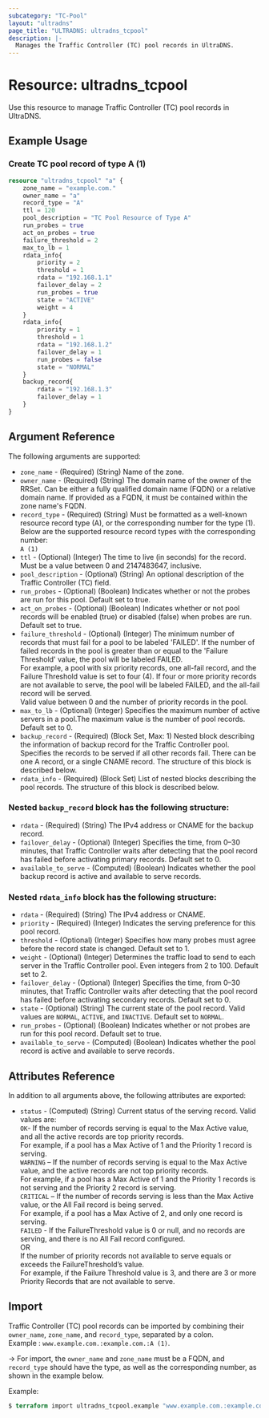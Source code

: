 ```yaml
---
subcategory: "TC-Pool"
layout: "ultradns"
page_title: "ULTRADNS: ultradns_tcpool"
description: |-
  Manages the Traffic Controller (TC) pool records in UltraDNS.
---
```


# Resource: ultradns_tcpool

Use this resource to manage Traffic Controller (TC) pool records in UltraDNS.

## Example Usage

### Create TC pool record of type A (1)

```terraform
resource "ultradns_tcpool" "a" {
    zone_name = "example.com."
    owner_name = "a"
    record_type = "A"
    ttl = 120
    pool_description = "TC Pool Resource of Type A"
    run_probes = true
    act_on_probes = true
    failure_threshold = 2
    max_to_lb = 1
    rdata_info{
        priority = 2
        threshold = 1
        rdata = "192.168.1.1"
        failover_delay = 2
        run_probes = true
        state = "ACTIVE"
        weight = 4
    }
    rdata_info{
        priority = 1
        threshold = 1
        rdata = "192.168.1.2"
        failover_delay = 1
        run_probes = false
        state = "NORMAL"
    }
    backup_record{
        rdata = "192.168.1.3"
        failover_delay = 1
    }
}
```

## Argument Reference

The following arguments are supported:

* `zone_name` - (Required) (String) Name of the zone.
* `owner_name` - (Required) (String) The domain name of the owner of the RRSet. Can be either a fully qualified domain name (FQDN) or a relative domain name. If provided as a FQDN, it must be contained within the zone name's FQDN.
* `record_type` - (Required) (String) Must be formatted as a well-known resource record type (A), or the corresponding number for the type (1).<br/>
Below are the supported resource record types with the corresponding number:<br/>
`A (1)`
* `ttl` - (Optional) (Integer) The time to live (in seconds) for the record. Must be a value between 0 and 2147483647, inclusive.
* `pool_description` - (Optional) (String) An optional description of the Traffic Controller (TC) field.
* `run_probes` - (Optional) (Boolean) Indicates whether or not the probes are run for this pool. Default set to true.
* `act_on_probes` - (Optional) (Boolean) Indicates whether or not pool records will be enabled (true) or disabled (false) when probes are run. Default set to true.
* `failure_threshold` - (Optional) (Integer) The minimum number of records that must fail for a pool to be labeled 'FAILED'. If the number of failed records in the pool is greater than or equal to the 'Failure Threshold' value, the pool will be labeled FAILED.<br/>
For example, a pool with six priority records, one all-fail record, and the Failure Threshold value is set to four (4). If four or more priority records are not available to serve, the pool will be labeled FAILED, and the all-fail record will be served.<br/>
Valid value between 0 and the number of priority records in the pool.
* `max_to_lb` - (Optional) (Integer) Specifies the maximum number of active servers in a pool.The maximum value is the number of pool records. Default set to 0.
* `backup_record` - (Required) (Block Set, Max: 1) Nested block describing the information of backup record for the Traffic Controller pool. Specifies the records to be served if all other records fail. There can be one A record, or a single CNAME record. The structure of this block is described below.
* `rdata_info` - (Required) (Block Set) List of nested blocks describing the pool records. The structure of this block is described below.

### Nested `backup_record` block has the following structure:

* `rdata` - (Required) (String) The IPv4 address or CNAME for the backup record.
* `failover_delay` - (Optional) (Integer) Specifies the time, from 0–30 minutes, that Traffic Controller waits after detecting that the pool record has failed before activating primary records. Default set to 0.
* `available_to_serve` - (Computed) (Boolean) Indicates whether the pool backup record is active and available to serve records.

### Nested `rdata_info` block has the following structure:

* `rdata` - (Required) (String) The IPv4 address or CNAME.
* `priority` - (Required) (Integer) Indicates the serving preference for this pool record.
* `threshold` - (Optional) (Integer) Specifies how many probes must agree before the record state is changed. Default set to 1.
* `weight` - (Optional) (Integer) Determines the traffic load to send to each server in the Traffic Controller pool. Even integers from 2 to 100. Default set to 2.
* `failover_delay` - (Optional) (Integer) Specifies the time, from 0–30 minutes, that Traffic Controller waits after detecting that the pool record has failed before activating secondary records. Default set to 0.
* `state` - (Optional) (String) The current state of the pool record. Valid values are `NORMAL`, `ACTIVE`, and `INACTIVE`. Default set to `NORMAL`.
* `run_probes` - (Optional) (Boolean) Indicates whether or not probes are run for this pool record. Default set to true.
* `available_to_serve` - (Computed) (Boolean) Indicates whether the pool record is active and available to serve records.

## Attributes Reference

In addition to all arguments above, the following attributes are exported:

* `status` - (Computed) (String)  Current status of the serving record. Valid values are:</br>
`OK`- If the number of records serving is equal to the Max Active value, and all the active records are top priority records.</br>
For example, if a pool has a Max Active of 1 and the Priority 1 record is serving.</br>
`WARNING` – If the number of records serving is equal to the Max Active value, and the active records are not top priority records.</br>
For example, if a pool has a Max Active of 1 and the Priority 1 records is not serving and the Priority 2 record is serving.</br>
`CRITICAL` – If the number of records serving is less than the Max Active value, or the All Fail record is being served.</br>
For example, if a pool has a Max Active of 2, and only one record is serving.</br>
`FAILED` - If the FailureThreshold value is 0 or null, and no records are serving, and there is no All Fail record configured.</br>OR</br>If the number of priority records not available to serve equals or exceeds the FailureThreshold’s value.</br>
For example, if the Failure Threshold value is 3, and there are 3 or more Priority Records that are not available to serve.

## Import

Traffic Controller (TC) pool records can be imported by combining their `owner_name`, `zone_name`, and `record_type`, separated by a colon.<br/>
Example : `www.example.com.:example.com.:A (1)`.


-> For import, the `owner_name` and `zone_name` must be a FQDN, and `record_type` should have the type, as well as the corresponding number, as shown in the example below.

Example:
```terraform
$ terraform import ultradns_tcpool.example "www.example.com.:example.com.:A (1)" 
```